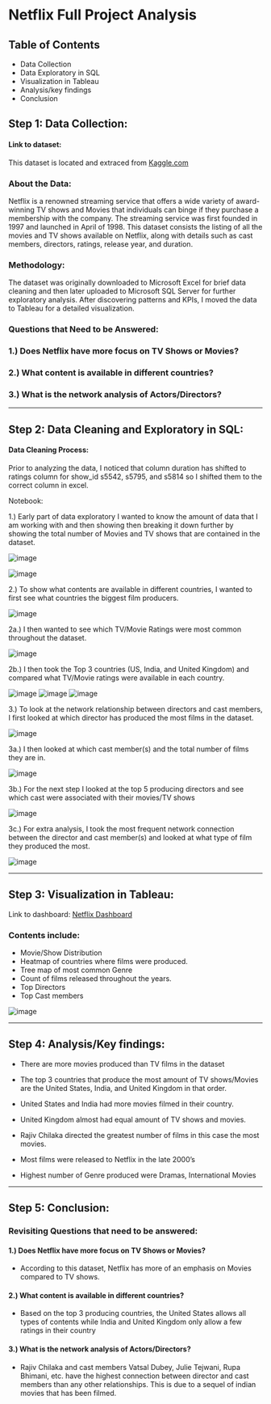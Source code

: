 # Netflix Full Project Analysis
## Table of Contents
- Data Collection
- Data Exploratory in SQL
- Visualization in Tableau
- Analysis/key findings
- Conclusion

## Step 1: Data Collection:

#### Link to dataset:
This dataset is located and extraced from [Kaggle.com](https://www.kaggle.com/datasets/shivamb/netflix-shows/data) 

### About the Data: 
Netflix is a renowned streaming service that offers a wide variety of award-winning TV shows and Movies that individuals can binge if they purchase a membership with the company. The streaming service was first founded in 1997 and launched in April of 1998. This dataset consists the listing of all the movies and TV shows available on Netflix, along with details such as cast members, directors, ratings, release year, and duration.

### Methodology: 
The dataset was originally downloaded to Microsoft Excel for brief data cleaning and then later uploaded to Microsoft SQL Server for further exploratory analysis. After discovering patterns and KPIs, I moved the data to Tableau for a detailed visualization. 
&nbsp;

### Questions that Need to be Answered:
### 1.)	Does Netflix have more focus on TV Shows or Movies?
### 2.)	What content is available in different countries?
### 3.)	What is the network analysis of Actors/Directors?
----
## Step 2: Data Cleaning and Exploratory in SQL:
#### Data Cleaning Process:
Prior to analyzing the data, I noticed that column duration has shifted to ratings column for show_id s5542, s5795, and s5814 so I shifted them to the correct column in excel.
&nbsp;

Notebook:

1.)	Early part of data exploratory I wanted to know the amount of data that I am working with and then showing then breaking it down further by showing the total number of Movies and TV shows that are contained in the dataset.
 
![image](https://github.com/CavCed/DataAnalyticsPortfolio/assets/154090883/17c885f9-e94b-4fb1-b17f-c7650cc6e801)

![image](https://github.com/CavCed/DataAnalyticsPortfolio/assets/154090883/b354c81c-bf44-49dc-adde-98a36a0839d9)


2.)	To show what contents are available in different countries, I wanted to first see what countries the biggest film producers.

![image](https://github.com/CavCed/DataAnalyticsPortfolio/assets/154090883/4397ac5e-b0b8-44e7-badb-63f7dc2d8ddb)
 
2a.) I then wanted to see which TV/Movie Ratings were most common throughout the dataset.

![image](https://github.com/CavCed/DataAnalyticsPortfolio/assets/154090883/9f5014ea-b0d7-461b-adfd-11e8ed67cf5e)


2b.) I then took the Top 3 countries (US, India, and United Kingdom) and compared what TV/Movie ratings were available in each country.

![image](https://github.com/CavCed/DataAnalyticsPortfolio/assets/154090883/16f529a2-554d-4af6-8def-5450047c933f)
![image](https://github.com/CavCed/DataAnalyticsPortfolio/assets/154090883/5c2b7934-b4b5-42a0-b654-410672fb866a)
![image](https://github.com/CavCed/DataAnalyticsPortfolio/assets/154090883/bd0da5fd-6b59-4303-8a59-b2837b7a9d8a)
     

3.)	To look at the network relationship between directors and cast members, I first looked at which director has produced the most films in the dataset.

![image](https://github.com/CavCed/DataAnalyticsPortfolio/assets/154090883/fe19070d-7e86-4cf8-951d-43644bbf7ff9)

  
3a.) I then looked at which cast member(s) and the total number of films they are in.

![image](https://github.com/CavCed/DataAnalyticsPortfolio/assets/154090883/27aa7295-c873-484f-bf63-4255a0357038)

 
3b.) For the next step I looked at the top 5 producing directors and see which cast were associated with their movies/TV shows

![image](https://github.com/CavCed/DataAnalyticsPortfolio/assets/154090883/e621e5ae-b89c-4334-8dd0-39c36c1b0a62)

 
3c.) For extra analysis, I took the most frequent network connection between the director and cast member(s) and looked at what type of film they produced the most.

![image](https://github.com/CavCed/DataAnalyticsPortfolio/assets/154090883/7a5dda36-9497-4df8-b7a3-8998d3c02657)

---- 

## Step 3: Visualization in Tableau:

Link to dashboard: [Netflix Dashboard](https://public.tableau.com/views/NetflixDashboard_17083612145830/Dashboard1?:language=en-US&:sid=&:display_count=n&:origin=viz_share_link)

### Contents include:
-	Movie/Show Distribution
-	Heatmap of countries where films were produced.
-	Tree map of most common Genre
-	Count of films released throughout the years.
-	Top Directors
-	Top Cast members

![image](https://github.com/CavCed/DataAnalyticsPortfolio/assets/154090883/5b8b989b-1ba7-4329-9428-f2dc2a87e8f5)


----
## Step 4: Analysis/Key findings:

- There are more movies produced than TV films in the dataset
  
-	The top 3 countries that produce the most amount of TV shows/Movies are the United States, India, and United Kingdom in that order.
-	United States and India had more movies filmed in their country.
-	United Kingdom almost had equal amount of TV shows and movies.

- Rajiv Chilaka directed the greatest number of films in this case the most movies.

- Most films were released to Netflix in the late 2000’s

- Highest number of Genre produced were Dramas, International Movies

----
## Step 5: Conclusion:

### Revisiting Questions that need to be answered:

#### 1.)	Does Netflix have more focus on TV Shows or Movies?
-	According to this dataset, Netflix has more of an emphasis on Movies compared to TV shows.
  
#### 2.)	What content is available in different countries?
-	Based on the top 3 producing countries, the United States allows all types of contents while India and United Kingdom only allow a few ratings in their country

#### 3.)	What is the network analysis of Actors/Directors?
-	Rajiv Chilaka and cast members Vatsal Dubey, Julie Tejwani, Rupa Bhimani, etc. have the highest connection between director and cast members than any other relationships. This is due to a sequel of indian movies that has been filmed.
